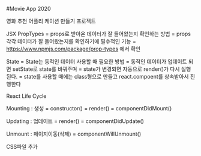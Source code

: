 #Movie App 2020

영화 추천 어플리 케이션 만들기 프로젝트


JSX
PropTypes
= props로 받아온 데이터가 잘 들어왔는지 확인하는 방법
= props각각 데이터가 잘 들어왔는지를 확인하기에 필수적인 기능
= https://www.npmjs.com/package/prop-types 에서 확인


State
= State는 동적인 데이터 사용할 때 필요한 방법
= 동적인 데이터가 업데이트 되면 setState로 state를 바꿔주며
= state가 변경되면 자동으로 render()가 다시 실행된다.
= state를 사용할 때에는 class형으로 만들고 react.compoent를 상속받아서 진행한다


React Life Cycle

Mounting : 생성
= constructor()
= render()
= componentDidMount()

Updating : 업데이트
= render()
= componentDidUpdate()

Unmount : 페이지이동(삭제)
= componentWillUnmount()


CSS파일 추가
